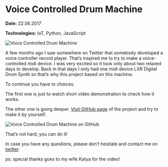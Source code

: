 # Voice Controlled Drum Machine

**Date:** 22.06.2017

**Technologies:** IoT, Python, JavaScript

![Voice Controlled Drum Machine](https://miro.medium.com/max/2880/1*hI7teYfZkH2iinBlpvpJNQ.png)

A few months ago I saw somewhere on Twitter that somebody developed a voice controller record player. 
That’s inspired me to try to make a voice-controlled midi device. 
I was very excited so it took only about two relaxed days to develop. 
Back in that days I only had one midi device LXR Digital Drum Synth so that’s why this project based on this machine.

To continue you have to choices:

The first one is just to watch short video demonstration to check how it works.


The other one is going deeper. 
[Visit GitHub page](https://github.com/minikin/VoiceControlledDrumMachine) of the project and try to make it by yourself. 

![Voice Controlled Drum Machine on GitHub](https://miro.medium.com/max/2880/1*uey12Zaljw67Mn1_pRLEuA.png)

That’s not hard, you can do it!

In case you have any questions, please don’t hesitate and contact me on [twitter](https://twitter.com/minikin).

ps: special thanks goes to my wife Katya for the video!
